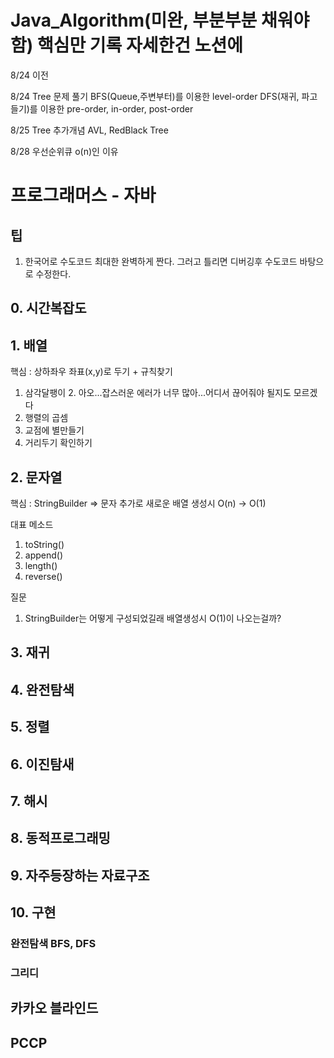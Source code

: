 # Java_Algorithm(미완, 부분부분 채워야함)  핵심만 기록 자세한건 노션에

8/24 이전 





8/24 Tree 문제 풀기
BFS(Queue,주변부터)를 이용한 level-order
DFS(재귀, 파고들기)를 이용한 pre-order, in-order, post-order

8/25 Tree 추가개념
AVL, RedBlack Tree

8/28 우선순위큐 
o(n)인 이유 


# 프로그래머스 - 자바
## 팁 
1. 한국어로 수도코드 최대한 완벽하게 짠다. 그러고 틀리면 디버깅후 수도코드 바탕으로 수정한다.

## 0. 시간복잡도 
## 1. 배열 
핵심 : 상하좌우 좌표(x,y)로 두기 + 규칙찾기

1. 삼각달팽이
   2. 아오...잡스러운 에러가 너무 많아...어디서 끊어줘야 될지도 모르겠다
2. 행렬의 곱셈
3. 교점에 별만들기
4. 거리두기 확인하기


## 2. 문자열 
핵심 : StringBuilder => 문자 추가로 새로운 배열 생성시 O(n) -> O(1)

대표 메소드 
1. toString()
2. append()
3. length()
4. reverse()

질문 
1. StringBuilder는 어떻게 구성되었길래 배열생성시 O(1)이 나오는걸까? 


## 3. 재귀
## 4. 완전탐색
## 5. 정렬
## 6. 이진탐새
## 7. 해시
## 8. 동적프로그래밍
## 9. 자주등장하는 자료구조 
## 10. 구현 
### 완전탐색 BFS, DFS
### 그리디

## 카카오 블라인드
## PCCP 